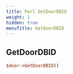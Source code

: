 ```yaml
---
title: Perl GetDoorDBID
weight: 1
hidden: true
menuTitle: GetDoorDBID
---
```

## GetDoorDBID
```perl
$door->GetDoorDBID()
```